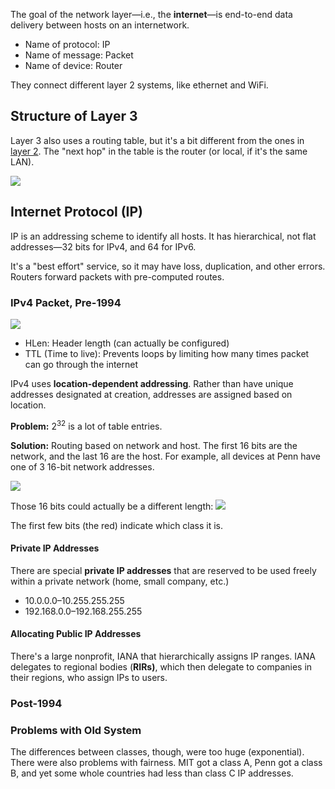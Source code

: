 The goal of the network layer—i.e., the **internet**—is end-to-end data delivery between hosts on an internetwork. 

- Name of protocol: IP
- Name of message: Packet
- Name of device: Router

They connect different layer 2 systems, like ethernet and WiFi.
## Structure of Layer 3

Layer 3 also uses a routing table, but it's a bit different from the ones in [layer 2](Components%20of%20a%20Network.md#Devices#Link%20Layer%20Bridge). The "next hop" in the table is the router (or local, if it's the same LAN). 

![](Pasted%20image%2020230920163234.png)

## Internet Protocol (IP)

IP is an addressing scheme to identify all hosts. It has hierarchical, not flat addresses—32 bits for IPv4, and 64 for IPv6.

It's a "best effort" service, so it may have loss, duplication, and other errors. Routers forward packets with pre-computed routes.

### IPv4 Packet, Pre-1994

![](Pasted%20image%2020230920163456.png)

- HLen: Header length (can actually be configured)
- TTL (Time to live): Prevents loops by limiting how many times packet can go through the internet

IPv4 uses **location-dependent addressing**. Rather than have unique addresses designated at creation, addresses are assigned based on location.

**Problem:** $2^{32}$ is a lot of table entries.

**Solution:** Routing based on network and host. The first 16 bits are the network, and the last 16 are the host. For example, all devices at Penn have one of 3 16-bit network addresses. 

![](Pasted%20image%2020230920164126.png)

Those 16 bits could actually be a different length:
![](Pasted%20image%2020230920164319.png)

The first few bits (the red) indicate which class it is. 

#### Private IP Addresses

There are special **private IP addresses** that are reserved to be used freely within a private network (home, small company, etc.)
- 10.0.0.0–10.255.255.255
- 192.168.0.0–192.168.255.255

#### Allocating Public IP Addresses

There's a large nonprofit, IANA that hierarchically assigns IP ranges. IANA delegates to regional bodies (**RIRs)**, which then delegate to companies in their regions, who assign IPs to users.

### Post-1994

### Problems with Old System

The differences between classes, though, were too huge (exponential). There were also problems with fairness. MIT got a class A, Penn got a class B, and yet some whole countries had less than class C IP addresses.

